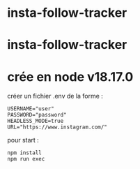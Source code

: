 # insta-follow-tracker

# insta-follow-tracker

# crée en node v18.17.0

créer un fichier .env de la forme :

    USERNAME="user"
    PASSWORD="password"
    HEADLESS_MODE=true
    URL="https://www.instagram.com/"

pour start :

    npm install
    npm run exec
